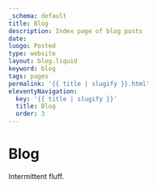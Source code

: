```yaml
---
_schema: default
title: Blog
description: Index page of blog posts
date:
luogo: Posted
type: website
layout: blog.liquid
keyword: blog
tags: pages
permalink: '{{ title | slugify }}.html'
eleventyNavigation:
  key: '{{ title | slugify }}'
  title: Blog
  order: 3
---
```

# Blog

Intermittent fluff.